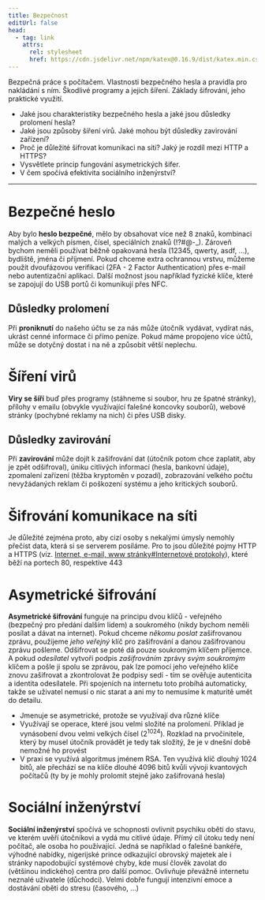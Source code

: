 ```yaml
---
title: Bezpečnost
editUrl: false
head:
  - tag: link
    attrs:
      rel: stylesheet
      href: https://cdn.jsdelivr.net/npm/katex@0.16.9/dist/katex.min.css
---
```


Bezpečná práce s počítačem. Vlastnosti bezpečného hesla a pravidla pro nakládání s ním. Škodlivé programy a jejich šíření. Základy šifrování, jeho praktické využití.

* Jaké jsou charakteristiky bezpečného hesla a jaké jsou důsledky prolomení hesla?
* Jaké jsou způsoby šíření virů. Jaké mohou být důsledky zavirování zařízení?
* Proč je důležité šifrovat komunikaci na síti? Jaký je rozdíl mezi HTTP a HTTPS?
* Vysvětlete princip fungování asymetrických šifer.
* V čem spočívá efektivita sociálního inženýrství?

***

# Bezpečné heslo

Aby bylo **heslo bezpečné**, mělo by obsahovat více než 8 znaků, kombinaci malých a velkých písmen, čísel, speciálních znaků (!?#@-\_). Zároveň bychom neměli používat běžně opakovaná hesla (12345, qwerty, asdf, ...), bydliště, jména či příjmení. Pokud chceme extra ochrannou vrstvu, můžeme použít dvoufázovou verifikaci (2FA - 2 Factor Authentication) přes e-mail nebo autentizační aplikaci. Další možnost jsou například fyzické klíče, které se zapojují do USB portů či komunikují přes NFC.

## Důsledky prolomení

Při **proniknutí** do našeho účtu se za nás může útočník vydávat, vydírat nás, ukrást cenné informace či přímo peníze. Pokud máme propojeno více účtů, může se dotyčný dostat i na ně a způsobit větší neplechu.

# Šíření virů

**Viry se šíří** buď přes programy (stáhneme si soubor, hru ze špatné stránky), přílohy v emailu (obvykle využívající falešné koncovky souborů), webové stránky (pochybné reklamy na nich) či přes USB disky.

## Důsledky zavirování

Při **zavirování** může dojít k zašifrování dat (útočník potom chce zaplatit, aby je zpět odšifroval), úniku citlivých informací (hesla, bankovní údaje), zpomalení zařízení (těžba kryptoměn v pozadí), zobrazování velkého počtu nevyžádaných reklam či poškození systému a jeho kritických souborů.

# Šifrování komunikace na síti

Je důležité zejména proto, aby cizí osoby s nekalými úmysly nemohly přečíst data, která si se serverem posíláme. Pro to jsou důležité pojmy HTTP a HTTPS (viz. [Internet, e-mail, www stránky#Internetové protokoly](/notes/informatika/hotovo/internet-e-mail-www-stránky#internetové-protokoly)), které běží na portech 80, respektive 443

# Asymetrické šifrování

**Asymetrické šifrování** funguje na principu dvou klíčů - veřejného (bezpečný pro předání dalším lidem) a soukromého (nikdy bychom neměli posílat a dávat na internet). Pokud chceme *někomu poslat* zašifrovanou zprávu, použijeme *jeho veřejný* klíč pro zašifrování a danou zašifrovanou zprávu pošleme. Odšifrovat se poté dá pouze soukromým klíčem příjemce. A pokud *odesílatel* vytvoří podpis *zašifrováním* zprávy *svým soukromým* klíčem a pošle ji spolu se zprávou, pak lze pomocí jeho veřejného klíče znovu zašifrovat a zkontrolovat že podpisy sedí - tím se ověřuje autenticita a identita odesílatele. Při spojeních na internetu toto probíhá automaticky, takže se uživatel nemusí o nic starat a ani my to nemusíme k maturitě umět do detailu.

* Jmenuje se asymetrické, protože se využívají dva různé klíče
* Využívají se operace, které jsou velmi složité na prolomení. Příklad je vynásobení dvou velmi velkých čísel ($2^{1024}$). Rozklad na prvočinitele, který by musel útočník provádět je tedy tak složitý, že je v dnešní době nemožné ho provést
* V praxi se využívá algoritmus jménem RSA. Ten využívá klíč dlouhý 1024 bitů, ale přechází se na klíče dlouhé 4096 bitů kvůli vývoji kvantových počítačů (ty by je mohly prolomit stejně jako zašifrovaná hesla)

# Sociální inženýrství

**Sociální inženýrství** spočívá ve schopnosti ovlivnit psychiku oběti do stavu, ve kterém uvěří útočníkovi a vydá mu citlivé údaje. Přímý cíl útoku tedy není počítač, ale osoba ho používající. Jedná se například o falešné bankéře, výhodné nabídky, nigerijské prince odkazující obrovský majetek ale i stránky napodobující systémové chyby, kde musí člověk zavolat do (většinou indického) centra pro další pomoc. Ovlivňuje převážně internetu neznalé uživatele (důchodci). Velmi dobře fungují intenzivní emoce a dostávání oběti do stresu (časového, ...)
